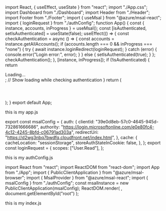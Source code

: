 import React, { useEffect, useState } from "react";
import "./App.css";
import Dashboard from "./Dashboard";
import Header from "./Header";
import Footer from "./Footer";
import { useMsal } from "@azure/msal-react";
import { loginRequest } from "./authConfig";
function App() {
  const { instance, accounts, inProgress } = useMsal();
  const [isAuthenticated, setIsAuthenticated] = useState(false);
  useEffect(() => {
    const checkAuthentication = async () => {
      const accounts = instance.getAllAccounts();
      if (accounts.length === 0 && inProgress === "none") {
        try {
          await instance.loginRedirect(loginRequest);
        } catch (error) {
          console.error("Login error:", error);
        }
      } else {
        setIsAuthenticated(true);
      }
    };
    checkAuthentication();
  }, [instance, inProgress]);
  if (!isAuthenticated) {
    return <div>Loading...</div>; // Show loading while checking authentication
  }
  return (
    <div className="App">
      <Header />
      <Dashboard />
      <Footer />
    </div>
  );
}
export default App;

this is my app.js

export const msalConfig = {
  auth: {
    clientId: "39e0d8eb-57c0-4645-945d-732861666686",
    authority:
      "https://login.microsoftonline.com/e0e80fc4-4c12-4245-8bfd-c06791ad303a",
    redirectUri: "https://d2wg3nbq7bwdfq.cloudfront.net/index.html",
  },
  cache: {
    cacheLocation: "sessionStorage",
    storeAuthStateInCookie: false,
  },
};
export const loginRequest = {
  scopes: ["User.Read"],
};


this is my authConfig.js

import React from "react";
import ReactDOM from "react-dom";
import App from "./App";
import { PublicClientApplication } from "@azure/msal-browser";
import { MsalProvider } from "@azure/msal-react";
import { msalConfig } from "./authConfig";
const msalInstance = new PublicClientApplication(msalConfig);
ReactDOM.render(
  <MsalProvider instance={msalInstance}>
    <App />
  </MsalProvider>,
  document.getElementById("root")
);

this is my index.js
